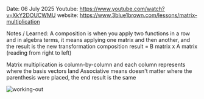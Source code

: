 Date: 06 July 2025
Youtube: https://www.youtube.com/watch?v=XkY2DOUCWMU
website: https://www.3blue1brown.com/lessons/matrix-multiplication

Notes / Learned:
A composition is when you apply two functions in a row and in algebra terms, it means applying one matrix and then another, and the result is the new transformation
composition result = B matrix x A matrix (reading from right to left)

Matrix multiplication is column-by-column and each column represents where the basis vectors land
Associative means doesn't matter where the parenthesis were placed, the end result is the same

![working-out](https://github.com/user-attachments/assets/5727179e-2664-44ea-8838-68134ddc3a83)
